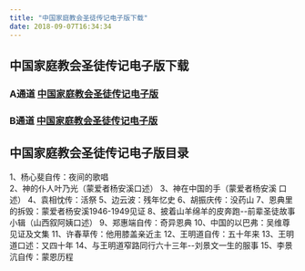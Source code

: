 ```yaml
---
title: "中国家庭教会圣徒传记电子版下载"
date: 2018-09-07T16:34:34
---
```


## 中国家庭教会圣徒传记电子版下载

### A通道 [中国家庭教会圣徒传记电子版](https://github.com/mygodqiuyu/cdqiuyu/files/2361762/default.zip)

### B通道 [中国家庭教会圣徒传记电子版](https://yadi.sk/d/2QrO7vVQE7a9pQ)


## 中国家庭教会圣徒传记电子版目录

1、杨心斐自传：夜间的歌唱  
2、神的仆人叶乃光（蒙爱者杨安溪口述）
3、神在中国的手（蒙爱者杨安溪 口述）
4、袁相忱传：活祭
5、边云波：残年忆史
6、胡振庆传：没药山
7、恩典里的拆毁：蒙爱者杨安溪1946-1949见证
8、披着山羊绵羊的皮奔跑--前辈圣徒故事小辑（山西叙阿姨口述）
9、郑惠端自传：奇异恩典
10、中国的以巴弗：吴维尊见证及文集
11、许春草传：他用膝盖亲近主
12、王明道自传：五十年来
13、王明道口述：又四十年
14、与王明道窄路同行六十三年--刘景文一生的服事
15、李景沆自传：蒙恩历程
